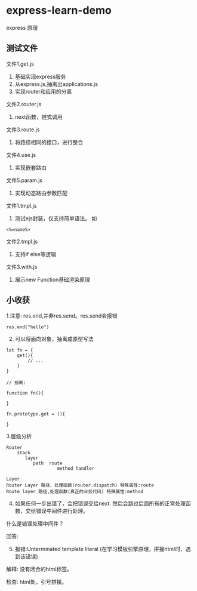 # express-learn-demo 
express  原理


## 测试文件

文件1.get.js
1. 基础实现express服务
2. 从express.js,抽离出applications.js
3. 实现router和应用的分离

文件2.router.js
1. next函数，链式调用

文件3.route.js
1. 将路径相同的接口，进行整合

文件4.use.js
1. 实现嵌套路由

文件5.param.js
1. 实现动态路由参数匹配

文件1.tmpl.js
1. 测试ejs封装，仅支持简单语法。 如

```
<%=name%>
```

文件2.tmpl.js
1. 支持if else等逻辑

文件3.with.js
1. 展示new Function基础渲染原理

## 小收获

1.注意: res.end,并非res.send。res.send会报错

```
res.end("hello")
```

2. 可以将面向对象，抽离成原型写法

```
let fn = {
    get(){
        // ...
    }
}

// 抽离:

function fn(){

}

fn.prototype.get = (){

}
```

3.层级分析

```
Router
    stack
       layer
          path  route
                   method handler

Layer
Router Layer 路径，处理函数(router.dispatch) 特殊属性:route
Route layer 路径,处理函数(真正的业务代码) 特殊属性:method

```

4. 如果任何一步出错了，会把错误交给next. 然后会跳过后面所有的正常处理函数，交给错误中间件进行处理。

什么是错误处理中间件？

回答: 

5. 报错:Unterminated template literal (在学习模板引擎原理，拼接html时，遇到该错误)

解释: 没有闭合的html标签。

检查: html处，引号拼接。